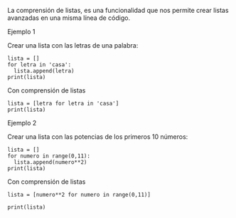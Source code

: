 La comprensión de listas,  es una funcionalidad que nos permite crear listas avanzadas en una misma línea de código.

Ejemplo 1

Crear una lista con las letras de una palabra:

    lista = []
    for letra in 'casa':
      lista.append(letra)
    print(lista)
    
Con comprensión de listas

    lista = [letra for letra in 'casa']
    print(lista)
    
 Ejemplo 2
 
Crear una lista con las potencias de los primeros 10 números:

    lista = []
    for numero in range(0,11):
      lista.append(numero**2)
    print(lista)
    
 Con comprensión de listas
 
    lista = [numero**2 for numero in range(0,11)]

    print(lista)
    
 
